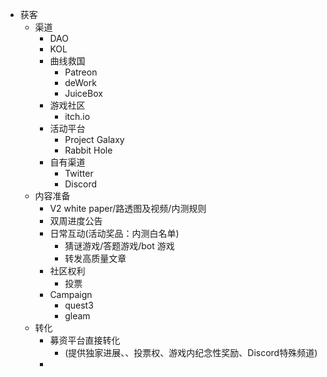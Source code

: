 - 获客
	- 渠道
		- DAO
		- KOL
		- 曲线救国
			- Patreon
			- deWork
			- JuiceBox
		- 游戏社区
			- itch.io
		- 活动平台
			- Project Galaxy
			- Rabbit Hole
		- 自有渠道
			- Twitter
			- Discord
	- 内容准备
		- V2 white paper/路透图及视频/内测规则
		- 双周进度公告
		- 日常互动(活动奖品：内测白名单)
			- 猜谜游戏/答题游戏/bot 游戏
			- 转发高质量文章
		- 社区权利
			- 投票
		- Campaign
			- quest3
			- gleam
	- 转化
		- 募资平台直接转化
			- (提供独家进展、、投票权、游戏内纪念性奖励、Discord特殊频道)
		-